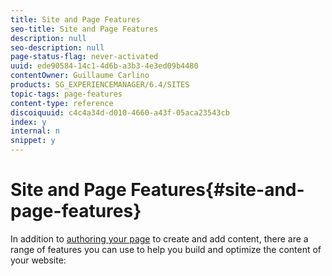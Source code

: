 ```yaml
---
title: Site and Page Features
seo-title: Site and Page Features
description: null
seo-description: null
page-status-flag: never-activated
uuid: ede90584-14c1-4d6b-a3b3-4e3ed09b4480
contentOwner: Guillaume Carlino
products: SG_EXPERIENCEMANAGER/6.4/SITES
topic-tags: page-features
content-type: reference
discoiquuid: c4c4a34d-d010-4660-a43f-05aca23543cb
index: y
internal: n
snippet: y
---
```


# Site and Page Features{#site-and-page-features}

In addition to [authoring your page](../../../sites/authoring/using/page-authoring.md) to create and add content, there are a range of features you can use to help you build and optimize the content of your website:
